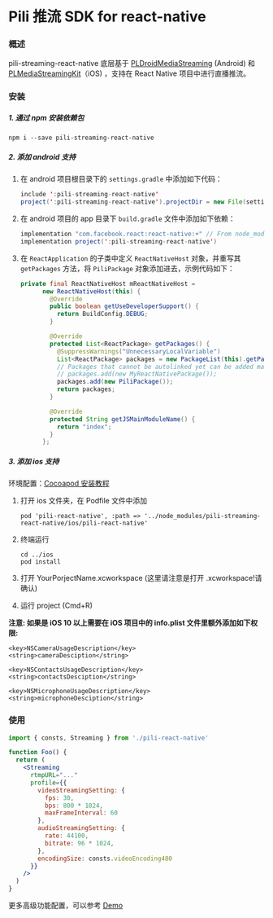 # Pili 推流 SDK for react-native

### 概述

pili-streaming-react-native 底层基于 [PLDroidMediaStreaming](https://github.com/pili-engineering/PLDroidMediaStreaming) (Android) 和 [PLMediaStreamingKit](https://github.com/pili-engineering/PLMediaStreamingKit)（iOS) ，支持在 React Native 项目中进行直播推流。

### 安装

##### 1. 通过 npm 安装依赖包

```shell
npm i --save pili-streaming-react-native
```

##### 2. 添加 android 支持

1. 在 android 项目根目录下的 `settings.gradle` 中添加如下代码：

    ```java
    include ':pili-streaming-react-native'
    project(':pili-streaming-react-native').projectDir = new File(settingsDir, '../node_modules/pili-streaming-react-native/android/pili-react-native')
    ```

2. 在 android 项目的 app 目录下 `build.gradle` 文件中添加如下依赖：

    ```java
    implementation "com.facebook.react:react-native:+" // From node_modules.
    implementation project(':pili-streaming-react-native')
    ```

3. 在 `ReactApplication` 的子类中定义 `ReactNativeHost` 对象，并重写其 `getPackages` 方法，将 `PiliPackage` 对象添加进去，示例代码如下：

    ```java
    private final ReactNativeHost mReactNativeHost =
          new ReactNativeHost(this) {
            @Override
            public boolean getUseDeveloperSupport() {
              return BuildConfig.DEBUG;
            }

            @Override
            protected List<ReactPackage> getPackages() {
              @SuppressWarnings("UnnecessaryLocalVariable")
              List<ReactPackage> packages = new PackageList(this).getPackages();
              // Packages that cannot be autolinked yet can be added manually here, for example:
              // packages.add(new MyReactNativePackage());
              packages.add(new PiliPackage());
              return packages;
            }

            @Override
            protected String getJSMainModuleName() {
              return "index";
            }
          };
    ```

##### 3. 添加 ios 支持

环境配置：[Cocoapod 安装教程](https://cocoapods.org)

1. 打开 ios 文件夹，在 Podfile 文件中添加

    ```Object-C
    pod 'pili-react-native', :path => '../node_modules/pili-streaming-react-native/ios/pili-react-native'
    ```

2. 终端运行

    ```shell
    cd ../ios
    pod install
    ``` 

3. 打开 YourPorjectName.xcworkspace (这里请注意是打开 .xcworkspace!请确认)

4. 运行 project (Cmd+R)

**注意: 如果是 iOS 10 以上需要在 iOS 项目中的 info.plist 文件里额外添加如下权限:**

```
<key>NSCameraUsageDescription</key>
<string>cameraDesciption</string>

<key>NSContactsUsageDescription</key>
<string>contactsDesciption</string>

<key>NSMicrophoneUsageDescription</key>
<string>microphoneDesciption</string>
```

### 使用

```jsx
import { consts, Streaming } from './pili-react-native'

function Foo() {
  return (
    <Streaming
      rtmpURL="..."
      profile={{
        videoStreamingSetting: {
          fps: 30,
          bps: 800 * 1024,
          maxFrameInterval: 60
        },
        audioStreamingSetting: {
          rate: 44100,
          bitrate: 96 * 1024,
        },
        encodingSize: consts.videoEncoding480
      }}
    />
  )
}
```

更多高级功能配置，可以参考 [Demo](./demo/App.js)
